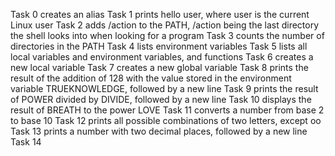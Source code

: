 Task 0 creates an alias
Task 1 prints hello user, where user is the current Linux user
Task 2 adds /action to the PATH, /action being the last directory the shell looks into when looking for a program
Task 3 counts the number of directories in the PATH
Task 4 lists environment variables
Task 5 lists all local variables and environment variables, and functions
Task 6 creates a new local variable
Task 7 creates a new global variable
Task 8 prints the result of the addition of 128 with the value stored in the environment variable TRUEKNOWLEDGE, followed by a new line
Task 9 prints the result of POWER divided by DIVIDE, followed by a new line
Task 10 displays the result of BREATH to the power LOVE
Task 11 converts a number from base 2 to base 10
Task 12 prints all possible combinations of two letters, except oo
Task 13 prints a number with two decimal places, followed by a new line
Task 14 
